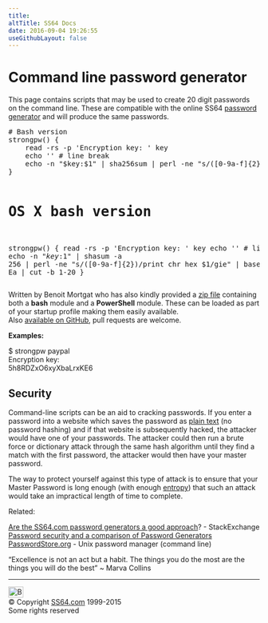 ```yaml
---
title:
altTitle: SS64 Docs
date: 2016-09-04 19:26:55
useGithubLayout: false
---
```

<!-- #BeginLibraryItem "/Library/head_docs.lbi" --><!-- #EndLibraryItem --><h1>Command line password generator</h1>
<p>This page contains scripts that may be used to create 20 digit passwords on the command line. These are compatible with the online SS64 <a href="index.html">password generator</a> and will produce the same passwords.
</p><pre># Bash version
strongpw() {
    read -rs -p 'Encryption key: ' key
    echo '' # line break
    echo -n "$key:$1" | sha256sum | perl -ne "s/([0-9a-f]{2})/print chr hex \$1/gie" | base64 | tr +/ Ea | cut -b 1-20
}


# OS X bash version
strongpw() {
    read -rs -p 'Encryption key: ' key
    echo '' # line break
    echo -n "$key:$1" | shasum -a 256 | perl -ne "s/([0-9a-f]{2})/print chr hex \$1/gie" | base64 | tr +/ Ea | cut -b 1-20
}</pre>
<p> Written by Benoit Mortgat  who has also kindly provided a <a href="strongpw.zip">zip file</a> containing both a <b>bash</b> module and a <b>PowerShell</b> module. These can be loaded as part of your startup profile making them easily available.<br>
Also <a href="https://github.com/salsifis/ss64-password-generators">available on GitHub</a>, pull requests are welcome.</p>
<p><b>Examples:</b></p>
<p><span class="code">$ strongpw paypal<br>
Encryption key:<br>
5h8RDZxO6xyXbaLrxKE6</span><br>
</p>
<h2>Security</h2>
<p>Command-line scripts can be an aid to cracking passwords. If you enter a password into a website which saves the password as <a href="http://plaintextoffenders.com/">plain text</a> (no password hashing) and if that website is subsequently hacked, the attacker would have one of your passwords. The attacker could then run a  brute force or dictionary attack through the same hash algorithm until they find a match with the first password, the attacker would then have your master password.</p>
<p>The way to protect yourself against this type of attack is to ensure that your Master Password is long enough (with enough <a href="../docs/security.html">entropy</a>) that such an  attack would  take an impractical length of time to complete.</p>
<p>Related:</p>
<p><a href="http://security.stackexchange.com/questions/44368/are-the-ss64-com-password-generators-a-good-approach">Are the SS64.com password generators a good approach</a>? - StackExchange<br>
<a href="../docs/security.html">Password security and a comparison of Password Generators</a><br>
<a href="http://www.passwordstore.org/">PasswordStore.org</a> - Unix password manager (command line)</p>
<p class="quote">“Excellence is not an act but a habit. The things you do the most are the things you will do the best” ~ Marva Collins</p><!-- #BeginLibraryItem "/Library/foot_menu.lbi" --><hr>
<div id="bl" class="footer"><a href="command-line.html#"><img src="../images/top.png" width="30" height="22" alt="Back to the Top"></a></div>
<div id="br" class="footer, tagline">© Copyright <a href="../index.html">SS64.com</a> 1999-2015<br>
Some rights reserved</div><!-- #EndLibraryItem -->

